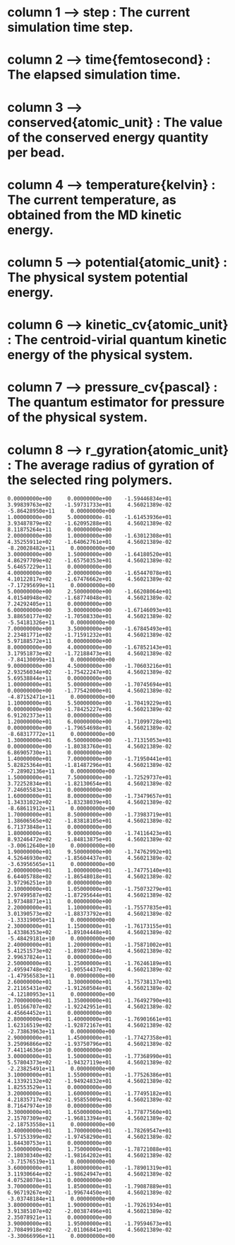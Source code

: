 # column   1     --> step : The current simulation time step.
# column   2     --> time{femtosecond} : The elapsed simulation time.
# column   3     --> conserved{atomic_unit} : The value of the conserved energy quantity per bead.
# column   4     --> temperature{kelvin} : The current temperature, as obtained from the MD kinetic energy.
# column   5     --> potential{atomic_unit} : The physical system potential energy.
# column   6     --> kinetic_cv{atomic_unit} : The centroid-virial quantum kinetic energy of the physical system.
# column   7     --> pressure_cv{pascal} : The quantum estimator for pressure of the physical system.
# column   8     --> r_gyration{atomic_unit} : The average radius of gyration of the selected ring polymers.
    0.00000000e+00     0.00000000e+00    -1.59446834e+01     3.99839763e+02    -1.59731733e+01     4.56021389e-02    -5.86428950e+11     0.00000000e+00   
    1.00000000e+00     5.00000000e-01    -1.61453936e+01     3.93487879e+02    -1.62095288e+01     4.56021389e-02     8.11875264e+11     0.00000000e+00   
    2.00000000e+00     1.00000000e+00    -1.63012308e+01     4.35255911e+02    -1.64062761e+01     4.56021389e-02    -8.20028482e+11     0.00000000e+00   
    3.00000000e+00     1.50000000e+00    -1.64180520e+01     4.86297709e+02    -1.65750353e+01     4.56021389e-02     5.64657229e+11     0.00000000e+00   
    4.00000000e+00     2.00000000e+00    -1.65447078e+01     4.10122817e+02    -1.67476662e+01     4.56021389e-02    -7.17295699e+11     0.00000000e+00   
    5.00000000e+00     2.50000000e+00    -1.66208064e+01     4.01540948e+02    -1.68774048e+01     4.56021389e-02     7.24292405e+11     0.00000000e+00   
    6.00000000e+00     3.00000000e+00    -1.67146093e+01     3.88650177e+02    -1.70508330e+01     4.56021389e-02    -5.54181326e+11     0.00000000e+00   
    7.00000000e+00     3.50000000e+00    -1.67845493e+01     2.23481771e+02    -1.71591232e+01     4.56021389e-02     5.97188572e+11     0.00000000e+00   
    8.00000000e+00     4.00000000e+00    -1.67852143e+01     3.17951873e+02    -1.72188473e+01     4.56021389e-02    -7.84130099e+11     0.00000000e+00   
    9.00000000e+00     4.50000000e+00    -1.70603216e+01     2.93256034e+02    -1.75422247e+01     4.56021389e-02     5.69538844e+11     0.00000000e+00   
    1.00000000e+01     5.00000000e+00    -1.70745694e+01     0.00000000e+00    -1.77542000e+01     4.56021389e-02    -4.87152471e+11     0.00000000e+00   
    1.10000000e+01     5.50000000e+00    -1.70419229e+01     0.00000000e+00    -1.78425227e+01     4.56021389e-02     6.91202373e+11     0.00000000e+00   
    1.20000000e+01     6.00000000e+00    -1.71099728e+01     0.00000000e+00    -1.79654698e+01     4.56021389e-02    -8.68317772e+11     0.00000000e+00   
    1.30000000e+01     6.50000000e+00    -1.71315053e+01     0.00000000e+00    -1.80383760e+01     4.56021389e-02     6.86905730e+11     0.00000000e+00   
    1.40000000e+01     7.00000000e+00    -1.71950441e+01     5.82825364e+01    -1.81487296e+01     4.56021389e-02    -7.28902136e+11     0.00000000e+00   
    1.50000000e+01     7.50000000e+00    -1.72529737e+01     3.72252834e+01    -1.82130654e+01     4.56021389e-02     7.24605583e+11     0.00000000e+00   
    1.60000000e+01     8.00000000e+00    -1.73479657e+01     1.34331022e+02    -1.83238039e+01     4.56021389e-02    -8.68611912e+11     0.00000000e+00   
    1.70000000e+01     8.50000000e+00    -1.73983719e+01     1.38606565e+02    -1.83818105e+01     4.56021389e-02     6.71373848e+11     0.00000000e+00   
    1.80000000e+01     9.00000000e+00    -1.74116423e+01     8.93246472e+02    -1.84813875e+01     4.56021389e-02    -3.00612640e+10     0.00000000e+00   
    1.90000000e+01     9.50000000e+00    -1.74762992e+01     4.52646930e+02    -1.85604437e+01     4.56021389e-02    -3.63956565e+11     0.00000000e+00   
    2.00000000e+01     1.00000000e+01    -1.74775140e+01     6.64405788e+02    -1.86548018e+01     4.56021389e-02     3.97296251e+10     0.00000000e+00   
    2.10000000e+01     1.05000000e+01    -1.75073279e+01     2.97499587e+02    -1.87295644e+01     4.56021389e-02     1.97348871e+11     0.00000000e+00   
    2.20000000e+01     1.10000000e+01    -1.75577835e+01     3.01390573e+02    -1.88373792e+01     4.56021389e-02    -1.33319005e+11     0.00000000e+00   
    2.30000000e+01     1.15000000e+01    -1.76173155e+01     1.43386353e+02    -1.89104448e+01     4.56021389e-02    -5.48429181e+10     0.00000000e+00   
    2.40000000e+01     1.20000000e+01    -1.75871002e+01     5.41251573e+02    -1.89807384e+01     4.56021389e-02     2.99637824e+11     0.00000000e+00   
    2.50000000e+01     1.25000000e+01    -1.76246189e+01     2.49594748e+02    -1.90554437e+01     4.56021389e-02    -1.47956583e+11     0.00000000e+00   
    2.60000000e+01     1.30000000e+01    -1.75738137e+01     2.21165431e+02    -1.91260504e+01     4.56021389e-02    -4.12180953e+11     0.00000000e+00   
    2.70000000e+01     1.35000000e+01    -1.76492790e+01     1.05166707e+02    -1.92242951e+01     4.56021389e-02     4.45664452e+11     0.00000000e+00   
    2.80000000e+01     1.40000000e+01    -1.76901661e+01     1.62316519e+02    -1.92872167e+01     4.56021389e-02    -2.73863963e+11     0.00000000e+00   
    2.90000000e+01     1.45000000e+01    -1.77427358e+01     3.25096866e+02    -1.93750796e+01     4.56021389e-02     7.44114636e+10     0.00000000e+00   
    3.00000000e+01     1.50000000e+01    -1.77368990e+01     5.57804373e+02    -1.94327119e+01     4.56021389e-02    -2.23825491e+11     0.00000000e+00   
    3.10000000e+01     1.55000000e+01    -1.77526386e+01     4.13392132e+02    -1.94924832e+01     4.56021389e-02     1.82553529e+11     0.00000000e+00   
    3.20000000e+01     1.60000000e+01    -1.77495182e+01     4.21835717e+02    -1.95855009e+01     4.56021389e-02     8.71647974e+10     0.00000000e+00   
    3.30000000e+01     1.65000000e+01    -1.77877560e+01     2.15707309e+02    -1.96813394e+01     4.56021389e-02    -2.18753558e+11     0.00000000e+00   
    3.40000000e+01     1.70000000e+01    -1.78269547e+01     1.57153399e+02    -1.97458290e+01     4.56021389e-02     1.84430753e+11     0.00000000e+00   
    3.50000000e+01     1.75000000e+01    -1.78721088e+01     2.18030340e+02    -1.98164202e+01     4.56021389e-02    -3.71576519e+11     0.00000000e+00   
    3.60000000e+01     1.80000000e+01    -1.78901319e+01     3.11930664e+02    -1.98624947e+01     4.56021389e-02     4.07528078e+11     0.00000000e+00   
    3.70000000e+01     1.85000000e+01    -1.79087889e+01     6.96719267e+02    -1.99674450e+01     4.56021389e-02    -3.03748184e+11     0.00000000e+00   
    3.80000000e+01     1.90000000e+01    -1.79261934e+01     3.91385107e+02    -2.00387496e+01     4.56021389e-02     2.35078921e+11     0.00000000e+00   
    3.90000000e+01     1.95000000e+01    -1.79594673e+01     2.70849918e+02    -2.01106841e+01     4.56021389e-02    -3.30066996e+11     0.00000000e+00   
